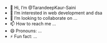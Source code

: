 - 👋 Hi, I’m @TarandeepKaur-Saini
- 👀 I’m interested in web development and dsa
- 💞️ I’m looking to collaborate on ...
- 📫 How to reach me ...
- 😄 Pronouns: ...
- ⚡ Fun fact: ...

<!---
TarandeepKaur-Saini/TarandeepKaur-Saini is a ✨ special ✨ repository because its `README.md` (this file) appears on your GitHub profile.
You can click the Preview link to take a look at your changes.
--->
